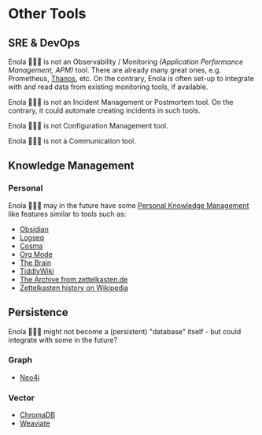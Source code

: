 <!--
    SPDX-License-Identifier: Apache-2.0

    Copyright 2023-2024 The Enola <https://enola.dev> Authors

    Licensed under the Apache License, Version 2.0 (the "License");
    you may not use this file except in compliance with the License.
    You may obtain a copy of the License at

        https://www.apache.org/licenses/LICENSE-2.0

    Unless required by applicable law or agreed to in writing, software
    distributed under the License is distributed on an "AS IS" BASIS,
    WITHOUT WARRANTIES OR CONDITIONS OF ANY KIND, either express or implied.
    See the License for the specific language governing permissions and
    limitations under the License.
-->

# Other Tools

## SRE & DevOps

Enola 🕵🏾‍♀️ is not an Observability / Monitoring _(Application Performance Management, APM)_ tool. There are already many great ones, e.g. Prometheus, [Thanos](https://thanos.io), etc.
On the contrary, Enola is often set-up to integrate with and read data from existing monitoring tools,
if available.

Enola 🕵🏾‍♀️ is not an Incident Management or Postmortem tool.
On the contrary, it could automate creating incidents in such tools.

Enola 🕵🏾‍♀️ is not Configuration Management tool.

Enola 🕵🏾‍♀️ is not a Communication tool.

## Knowledge Management

<!-- I would be fun to capture in a structured format, with Enola... ;-) And then generated this from that! -->

### Personal

Enola 🕵🏾‍♀️  may in the future have some [Personal Knowledge Management](https://en.wikipedia.org/wiki/Personal_knowledge_management) like features similar to tools such as:

* [Obsidian](https://obsidian.md)
* [Logseq](https://logseq.com)
* [Cosma](https://cosma.arthurperret.fr)
* [Org Mode](https://orgmode.org)
* [The Brain](https://thebrain.com)
* [TiddlyWiki](https://tiddlywiki.com)
* [The Archive from zettelkasten.de](https://zettelkasten.de/the-archive/)
* [Zettelkasten history on Wikipedia](https://en.wikipedia.org/wiki/Zettelkasten)

<!-- TODO ### Shared what was Bundesarchive's Linked Data (not 'Knowledge Graph') thing? -->

## Persistence

Enola 🕵🏾‍♀️ might not become a (persistent) "database" itself - but could integrate with some in the future?

### Graph

* [Neo4j](https://neo4j.com)

### Vector

* [ChromaDB](https://www.trychroma.com)
* [Weaviate](https://weaviate.io)
